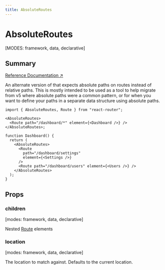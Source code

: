 ```yaml
---
title: AbsoluteRoutes
---
```


# AbsoluteRoutes

[MODES: framework, data, declarative]

## Summary

[Reference Documentation ↗](https://api.reactrouter.com/v7/functions/react_router.AbsoluteRoutes.html)

An alternate version of [<Routes>](./Routes) that expects absolute paths on routes instead of relative paths. This is mostly intended to be used as a tool to help migrate from v5 where absolute paths were a common pattern, or for when you want to define your paths in a separate data structure using absolute paths.

```tsx
import { AbsoluteRoutes, Route } from "react-router";

<AbsoluteRoutes>
  <Route path="/dashboard/*" element={<Dashboard />} />
</AbsoluteRoutes>;

function Dashboard() {
  return (
    <AbsoluteRoutes>
      <Route
        path="/dashboard/settings"
        element={<Settings />}
      />
      <Route path="/dashboard/users" element={<Users />} />
    </AbsoluteRoutes>
  );
}
```

## Props

### children

[modes: framework, data, declarative]

Nested [Route](../components/Route) elements

### location

[modes: framework, data, declarative]

The location to match against. Defaults to the current location.
